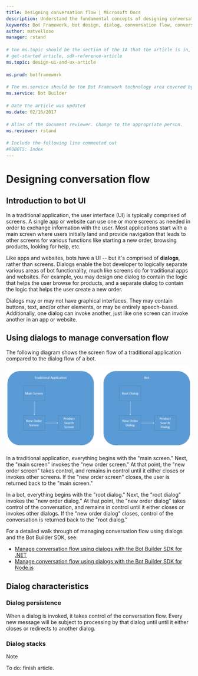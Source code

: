 ```yaml
---
title: Designing conversation flow | Microsoft Docs
description: Understand the fundamental concepts of designing conversation flow by using dialogs in the Microsoft Bot Framework.
keywords: Bot Framework, bot design, dialog, conversation flow, conversation
author: matvelloso
manager: rstand

# the ms.topic should be the section of the IA that the article is in, with the suffix -article. Some examples:
# get-started article, sdk-reference-article
ms.topic: design-ui-and-ux-article

ms.prod: botframework

# The ms.service should be the Bot Framework technology area covered by the article, e.g., Bot Builder, LUIS, Azure Bot Service
ms.service: Bot Builder

# Date the article was updated
ms.date: 02/16/2017

# Alias of the document reviewer. Change to the appropriate person.
ms.reviewer: rstand

# Include the following line commented out
#ROBOTS: Index
---
```

# Designing conversation flow

## Introduction to bot UI

In a traditional application, the user interface (UI) is typically comprised of screens. 
A single app or website can use one or more screens as needed in order to exchange information with the user. 
Most applications start with a main screen where users initially land and provide navigation that leads to other screens for various functions like starting a new order, browsing products, looking for help, etc.

Like apps and websites, bots have a UI -- but it's comprised of **dialogs**, rather than screens. 
Dialogs enable the bot developer to logically separate various areas of bot functionality, much like screens do for traditional apps and websites. 
For example, you may design one dialog to contain the logic that helps the user browse for products, and a separate dialog to contain the logic that helps the user create a new order. 

Dialogs may or may not have graphical interfaces. 
They may contain buttons, text, and/or other elements, or may be entirely speech-based. 
Additionally, one dialog can invoke another, just like one screen can invoke another in an app or website.

## Using dialogs to manage conversation flow

The following diagram shows the screen flow of a traditional application compared to the dialog flow of a bot. 

![bot](media/designing-bots/core/dialogs-screens.png)

In a traditional application, everything begins with the "main screen." 
Next, the "main screen" invokes the "new order screen." 
At that point, the "new order screen" takes control, and remains in control until it either closes or invokes other screens. 
If the "new order screen" closes, the user is returned back to the "main screen."

In a bot, everything begins with the "root dialog." 
Next, the "root dialog" invokes the "new order dialog." 
At that point, the "new order dialog" takes control of the conversation, and remains in control until it either closes or invokes other dialogs. 
If the "new order dialog" closes, control of the conversation is returned back to the "root dialog." 

For a detailed walk through of managing conversation flow using dialogs and the Bot Builder SDK, see:

- [Manage conversation flow using dialogs with the Bot Builder SDK for .NET](bot-framework-dotnet-howto-manage-conversation-flow.md)
- [Manage conversation flow using dialogs with the Bot Builder SDK for Node.js](bot-framework-nodejs-howto-manage-conversation-flow.md)

## Dialog characteristics

### Dialog persistence

When a dialog is invoked, it takes control of the conversation flow. 
Every new message will be subject to processing by that dialog until until it either closes or redirects to another dialog. 

### Dialog stacks 

> [!NOTE]
> To do: finish article.


